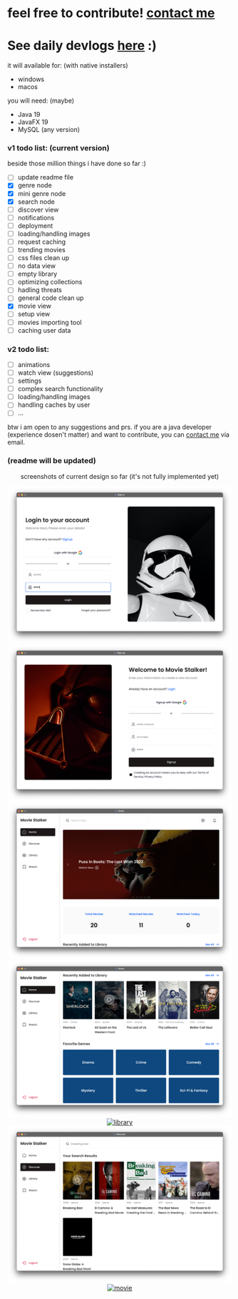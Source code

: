 # feel free to contribute! [contact me](mailto:realaminnorouzi@gmail.com)
# See daily devlogs [here](https://t.me/amindevlog/5) :) 

it will available for: (with native installers)
- windows
- macos

you will need: (maybe)
- Java 19
- JavaFX 19
- MySQL (any version)

### v1 todo list: (current version)
beside those million things i have done so far :)

- [ ] update readme file
- [x] genre node
- [x] mini genre node
- [x] search node
- [ ] discover view
- [ ] notifications
- [ ] deployment
- [ ] loading/handling images
- [ ] request caching
- [ ] trending movies
- [ ] css files clean up
- [ ] no data view
- [ ] empty library
- [ ] optimizing collections
- [ ] hadling threats
- [ ] general code clean up
- [x] movie view
- [ ] setup view
- [ ] movies importing tool
- [ ] caching user data

### v2 todo list:

- [ ] animations
- [ ] watch view (suggestions)
- [ ] settings
- [ ] complex search functionality
- [ ] loading/handling images
- [ ] handling caches by user 
- [ ] ...

btw i am open to any suggestions and prs. if you are a java developer (experience dosen't matter) and want to contribute, you can [contact me](mailto:realaminnorouzi@gmail.com) via email.

### (readme will be updated)

<div align="center">
  <p align="center">
    screenshots of current design so far (it's not fully implemented yet)
    <br />
  </p>
  <a href="https://github.com/Amin-Norouzi/MovieStalker/blob/master/assets/signin-image.png">
    <img src="https://github.com/Amin-Norouzi/MovieStalker/blob/master/assets/signin-image.png" alt="signin">
  </a>
   <br />
  
  <a href="https://github.com/Amin-Norouzi/MovieStalker/blob/master/assets/signup-image.png">
    <img src="https://github.com/Amin-Norouzi/MovieStalker/blob/master/assets/signup-image.png" alt="signup">
  </a>
   <br />
  
  <a href="https://github.com/Amin-Norouzi/MovieStalker/blob/master/assets/home-1-image.png">
    <img src="https://github.com/Amin-Norouzi/MovieStalker/blob/master/assets/home-1-image.png" alt="home1">
  </a>
   <br />
  
  <a href="https://github.com/Amin-Norouzi/MovieStalker/blob/master/assets/home-2-image.png">
    <img src="https://github.com/Amin-Norouzi/MovieStalker/blob/master/assets/home-2-image.png" alt="home2">
  </a>
   <br />
  
  <a href="ttps://github.com/Amin-Norouzi/MovieStalker/blob/master/assets/library-image.png">
    <img src="https://github.com/Amin-Norouzi/MovieStalker/blob/master/assets/library-image.png" alt="library">
  </a>
   <br />
  
  <a href="https://github.com/Amin-Norouzi/MovieStalker/blob/master/assets/discover-image.png">
    <img src="https://github.com/Amin-Norouzi/MovieStalker/blob/master/assets/discover-image.png" alt="discover">
  </a>
   <br />
  
  <a href="https://github.com/Amin-Norouzi/MovieStalker/blob/master/assets/movie-image.png">
    <img src="https://github.com/Amin-Norouzi/MovieStalker/blob/master/assets/movie-image.png" alt="movie">
  </a>
   <br />
</div>

